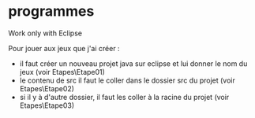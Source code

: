 # programmes
Work only with Eclipse

Pour jouer aux jeux que j'ai créer :
- il faut créer un nouveau projet java sur eclipse et lui donner le nom du jeux (voir Etapes\Etape01)
- le contenu de src il faut le coller dans le dossier src du projet (voir Etapes\Etape02)
- si il y à d'autre dossier, il faut les coller à la racine du projet (voir Etapes\Etape03)
